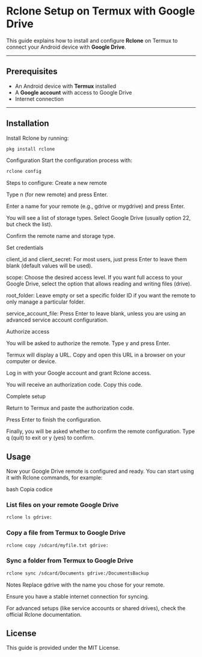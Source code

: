 # Rclone Setup on Termux with Google Drive

This guide explains how to install and configure **Rclone** on Termux to connect your Android device with **Google Drive**.

---

## Prerequisites
- An Android device with **Termux** installed  
- A **Google account** with access to Google Drive  
- Internet connection  

---

## Installation

Install Rclone by running:
```bash
pkg install rclone
```
Configuration
Start the configuration process with:
```bash
rclone config
```



Steps to configure:
Create a new remote

Type n (for new remote) and press Enter.

Enter a name for your remote (e.g., gdrive or mygdrive) and press Enter.

You will see a list of storage types. Select Google Drive (usually option 22, but check the list).

Confirm the remote name and storage type.

Set credentials

client_id and client_secret: For most users, just press Enter to leave them blank (default values will be used).

scope: Choose the desired access level. If you want full access to your Google Drive, select the option that allows reading and writing files (drive).

root_folder: Leave empty or set a specific folder ID if you want the remote to only manage a particular folder.

service_account_file: Press Enter to leave blank, unless you are using an advanced service account configuration.

Authorize access

You will be asked to authorize the remote. Type y and press Enter.

Termux will display a URL. Copy and open this URL in a browser on your computer or device.

Log in with your Google account and grant Rclone access.

You will receive an authorization code. Copy this code.

Complete setup

Return to Termux and paste the authorization code.

Press Enter to finish the configuration.

Finally, you will be asked whether to confirm the remote configuration. Type q (quit) to exit or y (yes) to confirm.

## Usage
Now your Google Drive remote is configured and ready.
You can start using it with Rclone commands, for example:

bash
Copia codice
### List files on your remote Google Drive

```bash
rclone ls gdrive:
```

### Copy a file from Termux to Google Drive
```bash
rclone copy /sdcard/myfile.txt gdrive:
```

### Sync a folder from Termux to Google Drive
```bash
rclone sync /sdcard/Documents gdrive:/DocumentsBackup
```

Notes
Replace gdrive with the name you chose for your remote.

Ensure you have a stable internet connection for syncing.

For advanced setups (like service accounts or shared drives), check the official Rclone documentation.

## License
This guide is provided under the MIT License.

